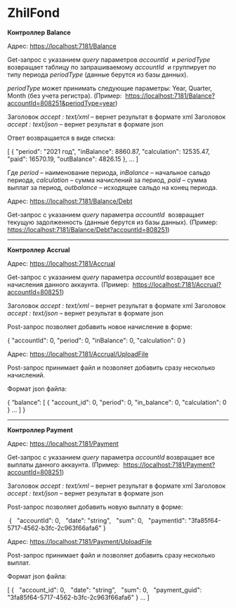 # ZhilFond

**Контроллер** **Balance**

Адрес: [https://localhost:7181/Balance](https://localhost:7181/Balance)

Get-запрос с указанием _query_ параметров _accountId_  и _periodType_ возвращает таблицу по запрашиваемому _accountId_  и группирует по типу периода _periodType_ (данные берутся из базы данных).

_periodType_ может принимать следующие параметры: Year, Quarter, Month (без учета регистра). (Пример:  [https://localhost:7181/Balance?accountId=808251&periodType=year](https://localhost:7181/Balance?accountId=808251&periodType=year))

Заголовок _accept :_ _text/xml_ – вернет результат в формате xml
Заголовок _accept :_ _text/json_ – вернет результат в формате json

Ответ возвращается в виде списка:

[
	{
		"period": "2021 год",
		"inBalance": 8860.87,
		"calculation": 12535.47,
		"paid": 16570.19,
		"outBalance": 4826.15
	},
	…
]

Где _period_ – наименование периода, _inBalance_ – начальное сальдо периода, _calculation_ – сумма начислений за период, _paid_ – сумма выплат за период, _outbalance_ – исходящее сальдо на конец периода.

Адрес: [https://localhost:7181/Balance/Debt](https://localhost:7181/Balance/Debt)

Get-запрос с указанием _query_ параметра _accountId_  возвращает текущую задолженность (данные берутся из базы данных). (Пример:  [https://localhost:7181/Balance/Debt?accountId=808251](https://localhost:7181/Balance/Debt?accountId=808251))

---
**Контроллер** **Accrual**

Адрес: [https://localhost:7181/Accrual](https://localhost:7181/Accrual)

Get-запрос с указанием _query_ параметра _accountId_ возвращает все начисления данного аккаунта. (Пример:  [https://localhost:7181/Accrual?accountId=808251](https://localhost:7181/Accrual?accountId=808251))

Заголовок _accept :_ _text/xml_ – вернет результат в формате xml
Заголовок _accept :_ _text/json_ – вернет результат в формате json

Post-запрос позволяет добавить новое начисление в форме:

{
	"accountId": 0,
	"period": 0,
	"inBalance": 0,
	"calculation": 0
}

Адрес: [https://localhost:7181/Accrual/UploadFile](https://localhost:7181/Accrual/UploadFile)

Post-запрос принимает файл и позволяет добавить сразу несколько начислений.

Формат json файла:

{
	“balance”: [
		{
			"account_id": 0,
			"period": 0,
			"in_balance": 0,
			"calculation": 0
		}
		…
	]
}

---
**Контроллер Payment**

Адрес: [https://localhost:7181/Payment](https://localhost:7181/Payment)

Get-запрос с указанием _query_ параметра _accountId_ возвращает все выплаты данного аккаунта. (Пример:  [https://localhost:7181/Payment?accountId=808251](https://localhost:7181/Payment?accountId=808251))

Заголовок _accept :_ _text/xml_ – вернет результат в формате xml
Заголовок _accept :_ _text/json_ – вернет результат в формате json

Post-запрос позволяет добавить новую выплату в форме:

 {
	  "accountId": 0,
	  "date": "string",
	  "sum": 0,
	  "paymentId": "3fa85f64-5717-4562-b3fc-2c963f66afa6"
}

Адрес: [https://localhost:7181/Payment/UploadFile](https://localhost:7181/Payment/UploadFile)

Post-запрос принимает файл и позволяет добавить сразу несколько выплат.

Формат json файла:

[
	{
		  "account_id": 0,
		  "date": "string",
		  "sum": 0,
		  "payment_guid": "3fa85f64-5717-4562-b3fc-2c963f66afa6"
	}
	…
]
